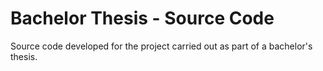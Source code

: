 # Bachelor Thesis - Source Code

Source code developed for the project carried out as part of a bachelor's thesis.

